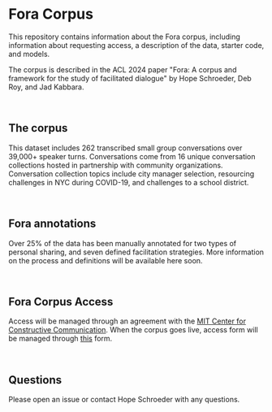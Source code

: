# Fora Corpus

This repository contains information about the Fora corpus, including information about requesting access, a description of the data, starter code, and models.

The corpus is described in the ACL 2024 paper "Fora: A corpus and framework for the study of facilitated dialogue" by Hope Schroeder, Deb Roy, and Jad Kabbara.

<br>

## The corpus

This dataset includes 262 transcribed small group conversations over 39,000+ speaker turns.
Conversations come from 16 unique conversation collections hosted in partnership with community organizations. Conversation collection topics include city manager selection, resourcing challenges in NYC during COVID-19, and challenges to a school district.

<br>

## Fora annotations

Over 25% of the data has been manually annotated for two types of personal sharing, and seven defined facilitation strategies.
More information on the process and definitions will be available here soon.

<br>

## Fora Corpus Access

Access will be managed through an agreement with the [MIT Center for Constructive Communication](https://www.ccc.mit.edu/). When the corpus goes live, access form will be managed through [this](https://docs.google.com/forms/d/e/1FAIpQLSf3o8RqPcE_cxcvQ5Zfm5MC4KrlSa3JHxtYrUFZb5FjkLMEBg/viewform?usp=sf_link) form. 

<br>


## Questions

Please open an issue or contact Hope Schroeder with any questions.
